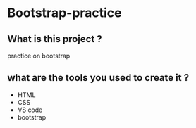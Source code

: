 # Bootstrap-practice

## What is this project ?

practice on bootstrap

## what are the tools you used to create it ?

- HTML
- CSS
- VS code
- bootstrap
